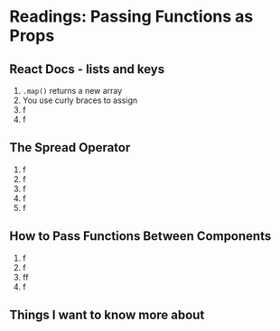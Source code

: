 # Readings: Passing Functions as Props

## React Docs - lists and keys
  1. `.map()` returns a new array
  2. You use curly braces to assign 
  3. f
  4. f

## The Spread Operator
  1. f
  2. f
  3. f
  4. f
  5. f

## How to Pass Functions Between Components
  1. f
  2. f
  3. ff
  4. f

## Things I want to know more about
